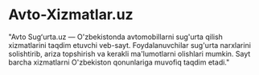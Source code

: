 # Avto-Xizmatlar.uz
"Avto Sugʻurta.uz — O'zbekistonda avtomobillarni sug'urta qilish xizmatlarini taqdim etuvchi veb-sayt. Foydalanuvchilar sug'urta narxlarini solishtirib, ariza topshirish va kerakli ma'lumotlarni olishlari mumkin. Sayt barcha xizmatlarni O'zbekiston qonunlariga muvofiq taqdim etadi."
